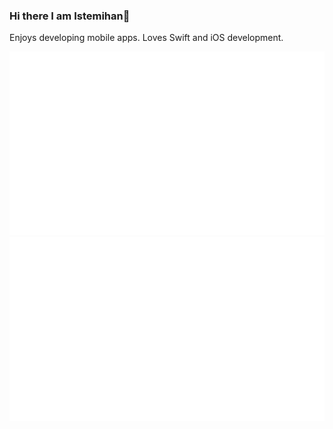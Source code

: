 ### Hi there I am Istemihan👋

Enjoys developing mobile apps. Loves Swift and iOS development.

![](https://raw.githubusercontent.com/celikistemihan/visualization/master/generated/languages.svg)
![](https://raw.githubusercontent.com/celikistemihan/visualization/master/generated/overview.svg)


